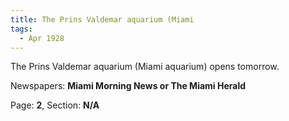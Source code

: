 ```yaml
---  
title: The Prins Valdemar aquarium (Miami  
tags:  
  - Apr 1928  
---  
```

  
The Prins Valdemar aquarium (Miami aquarium) opens tomorrow.  
  
Newspapers: **Miami Morning News or The Miami Herald**  
  
Page: **2**, Section: **N/A** 
